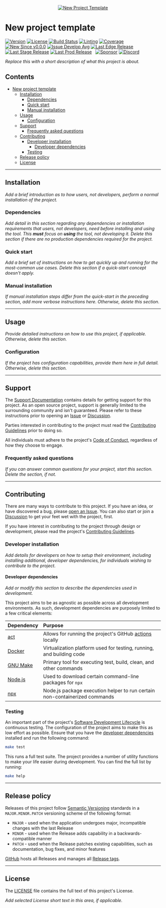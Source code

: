 <!-- markdownlint-disable MD041 -->

<!-- !!! Follow the `_TEMPLATE_CHECKLIST.md` file as a guide to setup this repository prior to editing this file !!! -->

<!-- TEMPLATE TODO - Update or remove the hero image -->
<div align="center">
  <a href="https://github.com/andrewvaughan/template-core" target="blank" title="New Project Template">
    <!-- markdown-link-check-disable-next-line -->
    <img src="https://example.com/path/to/banner-1896x498.png" alt="New Project Template" min-height="200px" />
  </a>
</div>

# New project template

<!-- TEMPLATE TODO - Update the URLs for these badges, below, to the appropriate state of the project -->

[![Version][badge-version-img]][badge-version]
[![License][badge-license-img]][badge-license]
[![Build Status][badge-build-img]][badge-build]
[![Linting][badge-linting-img]][badge-linting]
[![Coverage][badge-coverage-img]][badge-coverage]
&nbsp;
[![New Since v0.0.0][badge-since-last-ver-img]][badge-since-last-ver]
[![Issue Develop Avg][badge-issue-dev-avg-img]][badge-issue-dev-avg]
[![Last Edge Release][badge-last-edge-img]][badge-last-edge]
[![Last Stage Release][badge-last-stage-img]][badge-last-stage]
[![Last Prod Release][badge-last-prod-img]][badge-last-prod]
&nbsp;
[![Sponsor][badge-sponsor-img]][badge-sponsor]
[![Discord][badge-discord-img]][badge-discord]

<!-- TEMPLATE TODO -->

_Replace this with a short description of what this project is about._

<!-- prettier-ignore-start -->
<!-- omit from toc -->
## Contents

- [New project template](#new-project-template)
  - [Installation](#installation)
    - [Dependencies](#dependencies)
    - [Quick start](#quick-start)
    - [Manual installation](#manual-installation)
  - [Usage](#usage)
    - [Configuration](#configuration)
  - [Support](#support)
    - [Frequently asked questions](#frequently-asked-questions)
  - [Contributing](#contributing)
    - [Developer installation](#developer-installation)
      - [Developer dependencies](#developer-dependencies)
    - [Testing](#testing)
  - [Release policy](#release-policy)
  - [License](#license)

---
<!-- prettier-ignore-end -->

## Installation

<!-- TEMPLATE TODO -->

_Add a brief introduction as to how users, not developers, perform a normal installation of the project._

### Dependencies

<!-- TEMPLATE TODO -->

_Add detail in this section regarding any dependencies or installation requirements that users, not developers, need
before installing and using the tool. This **must** focus on **using** the tool, not developing it. Delete this section
if there are no production dependencies required for the project._

### Quick start

<!-- TEMPLATE TODO -->

_Add a brief set of instructions on how to get quickly up and running for the most-common use cases. Delete this section
if a quick-start concept doesn't apply._

### Manual installation

<!-- TEMPLATE TODO -->

_If manual installation steps differ from the quick-start in the preceding section, add more verbose instructions here.
Otherwise, delete this section._

---

## Usage

<!-- TEMPLATE TODO -->

_Provide detailed instructions on how to use this project, if applicable. Otherwise, delete this section._

### Configuration

<!-- TEMPLATE TODO -->

_If the project has configuration capabilities, provide them here in full detail. Otherwise, delete this section._

---

## Support

The [Support Documentation][support] contains details for getting support for this project. As an open source project,
support is generally limited to the surrounding community and isn't guaranteed. Please refer to these instructions prior
to opening an [Issue][issues] or [Discussion][discussions].

Parties interested in contributing to the project must read the [Contributing Guidelines][contributing] prior to doing
so.

All individuals must adhere to the project's [Code of Conduct][code-of-conduct], regardless of how they choose to
engage.

### Frequently asked questions

<!-- TEMPLATE TODO -->

_If you can answer common questions for your project, start this section. Delete the section, if not._

---

## Contributing

There are many ways to contribute to this project. If you have an idea, or have discovered a bug, please
[open an Issue][new-issue]. You can also start or join a [Discussion][discussions] to get your feet wet with the
project, first.

If you have interest in contributing to the project through design or development, please read the project's
[Contributing Guidelines][contributing].

### Developer installation

<!-- TEMPLATE TODO -->

_Add details for developers on how to setup their environment, including installing additional, developer dependencies,
for individuals wishing to contribute to the project._

#### Developer dependencies

<!-- TEMPLATE TODO -->

_Add or modify this section to describe the dependencies used in development._

This project aims to be as agnostic as possible across all development environments. As such, development dependencies
are purposely limited to a few critical elements:

| Dependency             | Purpose                                                                    |
| :--------------------- | :------------------------------------------------------------------------- |
| [act][inst-act]        | Allows for running the project's GitHub [actions][actions] locally         |
| [Docker][inst-docker]  | Virtualization platform used for testing, running, and building code       |
| [GNU Make][inst-make]  | Primary tool for executing test, build, clean, and other commands          |
| [Node.js][inst-nodejs] | Used to download certain command-line packages for `npx`                   |
| [npx][inst-npx]        | Node.js package execution helper to run certain non-containerized commands |

### Testing

An important part of the project's [Software Development Lifecycle][sdlc] is continuous testing. The configuration of
the project aims to make this as low effort as possible. Ensure that you have the
[developer dependencies](#developer-dependencies) installed and run the following command:

```bash
make test
```

This runs a full test suite. The project provides a number of utility functions to make your life easier during
development. You can find the full list by running:

```bash
make help
```

---

## Release policy

Releases of this project follow [Semantic Versioning](http://semver.org/) standards in a `MAJOR.MINOR.PATCH` versioning
scheme of the following format:

- `MAJOR` - used when the application undergoes major, incompatible changes with the last Release
- `MINOR` - used when the Release adds capability in a backwards-compatible manner
- `PATCH` - used when the Release patches existing capabilities, such as documentation, bug fixes, and minor features

[GitHub][releases] hosts all Releases and manages all [Release tags][release-tags].

---

## License

The [LICENSE][license] file contains the full text of this project's License.

<!-- TEMPLATE TODO -->

_Add selected License short text in this area, if applicable._

<!-- Link Repository -->

<!-- editorconfig-checker-disable -->
<!-- vale off -->

[actions]: https://github.com/andrewvaughan/template-core/actions
[badge-version]: https://github.com/andrewvaughan/template-core/releases
[badge-version-img]: https://img.shields.io/github/v/release/andrewvaughan/template-core?sort=semver
[badge-discord-img]: https://img.shields.io/badge/Join_the_Discord-5865F2.svg?style=flat&logo=Discord&logoColor=white
[badge-discord]: https://discord.gg/6x6T3yMtvB
[badge-issue-dev-avg]: https://github.com/andrewvaughan/template-core/graphs/commit-activity/
[badge-issue-dev-avg-img]: https://img.shields.io/github/commit-activity/m/andrewvaughan/template-core/main?logo=github&label=issue%20solve%20avg
[badge-last-edge]: https://github.com/andrewvaughan/template-core/commits/main/
[badge-last-edge-img]: https://img.shields.io/github/last-commit/andrewvaughan/template-core/main?logo=github&label=last%20edge%20push
[badge-last-prod]: https://github.com/andrewvaughan/template-core/commits/production/
[badge-last-prod-img]: https://img.shields.io/github/last-commit/andrewvaughan/template-core/production?logo=github&label=last%20prod%20push
[badge-last-stage]: https://github.com/andrewvaughan/template-core/commits/staging/
[badge-last-stage-img]: https://img.shields.io/github/last-commit/andrewvaughan/template-core/staging?logo=github&label=last%20stage%20push
[badge-license]: LICENSE
[badge-license-img]: https://img.shields.io/badge/license-MIT-blue.svg?style=flat&logo=opensourceinitiative&logoColor=white
[badge-build]: https://github.com/andrewvaughan/template-core/actions
[badge-build-img]: https://img.shields.io/badge/build-N/A-rgb(200%2C200%2C200).svg?style=flat&logo=dependabot&logoColor=white
[badge-coverage]: https://github.com/andrewvaughan/template-core
[badge-coverage-img]: https://codecov.io/gh/andrewvaughan/template-core/branch/main/graph/badge.svg
[badge-linting]: https://github.com/andrewvaughan/template-core/actions/workflows/mega-linter.yml
[badge-linting-img]: https://github.com/andrewvaughan/template-core/actions/workflows/mega-linter.yml/badge.svg
[badge-since-last-ver]: https://img.shields.io/github/commits-since/andrewvaughan/template-core/0.0.0?logo=github&label=new%20since%20v0.0.0
[badge-since-last-ver-img]: https://github.com/andrewvaughan/template-core/commits/main/
[badge-sponsor]: https://andrewvaughan.github.io/sponsorships
[badge-sponsor-img]: https://img.shields.io/badge/sponsor%20me!-4AAAEA.svg?style=flat&logo=githubsponsors&logoColor=EA4AAA
[code-of-conduct]: .github/CODE_OF_CONDUCT.md
[contributing]: .github/CONTRIBUTING.md
[discussions]: https://github.com/andrewvaughan/template-core/discussions
[inst-act]: https://github.com/nektos/act
[inst-docker]: https://www.docker.com/get-started/
[inst-make]: https://www.gnu.org/software/make/
[inst-nodejs]: https://docs.npmjs.com/downloading-and-installing-node-js-and-npm
[inst-npx]: https://www.npmjs.com/package/npx#install
[issues]: https://github.com/andrewvaughan/template-core/issues
[license]: LICENSE
[new-issue]: https://github.com/andrewvaughan/template-core/issues/new
[releases]: https://github.com/andrewvaughan/template-core/releases
[release-tags]: https://github.com/andrewvaughan/template-core/tags
[sdlc]: .github/CONTRIBUTING.md#software-development-lifecycle
[support]: .github/SUPPORT.md

<!-- vale on -->
<!-- editorconfig-checker-enable -->
